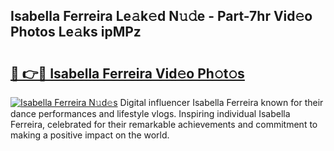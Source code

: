 ## Isabella Ferreira Le𝚊k𝚎d N𝚞𝚍e - Part-7hr Vid𝚎o Photos Le𝚊ks ipMPz

# <h2><a href="http://fbfhw9.evod.top/?m=Isabella+Ferreira">🔗 👉🔴 Isabella Ferreira Vid𝚎o Ph𝚘t𝚘s</a></h2>

[![Isabella Ferreira N𝚞d𝚎s](https://i.imgur.com/8V9OHl7.gif)](http://fbfhw9.evod.top/?m=Isabella+Ferreira)
Digital influencer Isabella Ferreira known for their dance performances and lifestyle vlogs. Inspiring individual Isabella Ferreira, celebrated for their remarkable achievements and commitment to making a positive impact on the world. 
